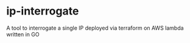 # ip-interrogate
A tool to interrogate a single IP deployed via terraform on AWS lambda written in GO
